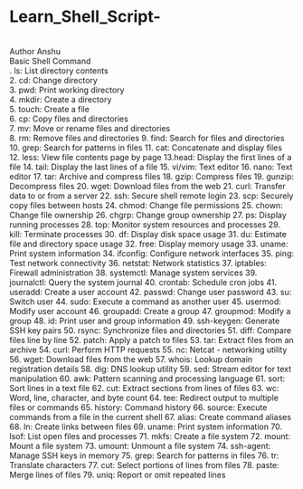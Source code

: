 # Learn_Shell_Script-
<br>
Author Anshu 
<br> 
Basic Shell Command 
<br>
. ls: List directory contents
<br>
2. cd: Change directory
<br>
3. pwd: Print working directory
<br>
4. mkdir: Create a directory
<br>
5. touch: Create a file
<br>
6. cp: Copy files and directories
<br>
7. mv: Move or rename files and directories
<br>
8. rm: Remove files and directories
9. find: Search for files and directories
10. grep: Search for patterns in files
11. cat: Concatenate and display files
12. less: View file contents page by page
13.head: Display the first lines of a file
14. tail: Display the last lines of a file
15. vi/vim: Text editor
16. nano: Text editor
17. tar: Archive and compress files
18. gzip: Compress files
19. gunzip: Decompress files
20. wget: Download files from the web
21. curl: Transfer data to or from a server
22. ssh: Secure shell remote login
23. scp: Securely copy files between hosts
24. chmod: Change file permissions
25. chown: Change file ownership
26. chgrp: Change group ownership
27. ps: Display running processes
28. top: Monitor system resources and processes
29. kill: Terminate processes
30. df: Display disk space usage
31. du: Estimate file and directory space usage
32. free: Display memory usage
33. uname: Print system information
34. ifconfig: Configure network interfaces
35. ping: Test network connectivity
36. netstat: Network statistics
37. iptables: Firewall administration
38. systemctl: Manage system services
39. journalctl: Query the system journal
40. crontab: Schedule cron jobs
41. useradd: Create a user account
42. passwd: Change user password
43. su: Switch user
44. sudo: Execute a command as another user
45. usermod: Modify user account
46. groupadd: Create a group
47. groupmod: Modify a group
48. id: Print user and group information
49. ssh-keygen: Generate SSH key pairs
50. rsync: Synchronize files and directories
51. diff: Compare files line by line
52. patch: Apply a patch to files
53. tar: Extract files from an archive
54. curl: Perform HTTP requests
55. nc: Netcat - networking utility
56. wget: Download files from the web
57. whois: Lookup domain registration details
58. dig: DNS lookup utility
59. sed: Stream editor for text manipulation
60. awk: Pattern scanning and processing language
61. sort: Sort lines in a text file
62. cut: Extract sections from lines of files
63. wc: Word, line, character, and byte count
64. tee: Redirect output to multiple files or commands
65. history: Command history
66. source: Execute commands from a file in the current shell
67. alias: Create command aliases
68. ln: Create links between files
69. uname: Print system information
70. lsof: List open files and processes
71. mkfs: Create a file system
72. mount: Mount a file system
73. umount: Unmount a file system
74. ssh-agent: Manage SSH keys in memory
75. grep: Search for patterns in files
76. tr: Translate characters
77. cut: Select portions of lines from files
78. paste: Merge lines of files
79. uniq: Report or omit repeated lines

